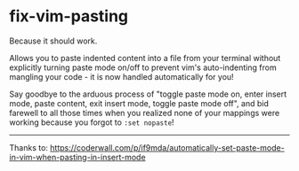 # fix-vim-pasting
Because it should work.

Allows you to paste indented content into a file from your terminal without explicitly turning paste mode on/off to prevent vim's auto-indenting from mangling your code - it is now handled automatically for you!

Say goodbye to the arduous process of "toggle paste mode on, enter insert mode, paste content, exit insert mode, toggle paste mode off", and bid farewell to all those times when you realized none of your mappings were working because you forgot to `:set nopaste`!


---

Thanks to: https://coderwall.com/p/if9mda/automatically-set-paste-mode-in-vim-when-pasting-in-insert-mode
